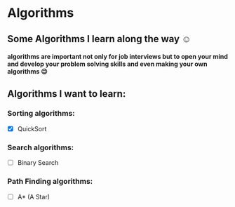 # Algorithms

## Some Algorithms I learn along the way :relaxed:

#### algorithms are important not only for job interviews but to open your mind and develop your problem solving skills and even making your own algorithms :wink:

## Algorithms I want to learn:

### Sorting algorithms:
- [X] QuickSort

### Search algorithms:
- [ ] Binary Search

### Path Finding algorithms:
- [ ] A* (A Star)